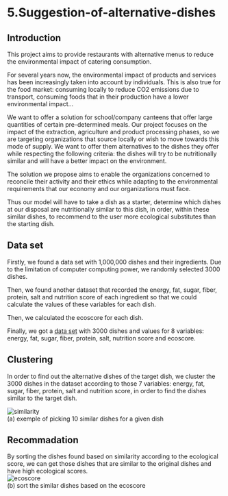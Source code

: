 # 5.Suggestion-of-alternative-dishes
## Introduction
This project aims to provide restaurants with alternative menus to reduce the environmental impact of catering consumption.

For several years now, the environmental impact of products and services has been increasingly taken into account by individuals. This is also true for the food market: consuming locally to reduce CO2 emissions due to transport, consuming foods that in their production have a lower environmental impact...

We want to offer a solution for school/company canteens that offer large quantities of certain pre-determined meals. Our project focuses on the impact of the extraction, agriculture and product processing phases, so we are targeting organizations that source locally or wish to move towards this mode of supply. We want to offer them alternatives to the dishes they offer while respecting the following criteria: the dishes will try to be nutritionally similar and will have a better impact on the environment.

The solution we propose aims to enable the organizations concerned to reconcile their activity and their ethics while adapting to the environmental requirements that our economy and our organizations must face.

Thus our model will have to take a dish as a starter, determine which dishes at our disposal are nutritionally similar to this dish, in order, within these similar dishes, to recommend to the user more ecological substitutes than the starting dish.

## Data set
Firstly, we found a data set with 1,000,000 dishes and their ingredients. Due to the limitation of computer computing power, we randomly selected 3000 dishes.

Then, we found another dataset that recorded the energy, fat, sugar, fiber, protein, salt and nutrition score of each ingredient so that we could calculate the values of these variables for each dish.

Then, we calculated the ecoscore for each dish.

Finally, we got a [data set](https://github.com/Weizhe-JIA/5.Suggestion-of-alternative-dishes/blob/main/Recipe_ingredients_Variables.xls/) with 3000 dishes and values for 8 variables: energy, fat, sugar, fiber, protein, salt, nutrition score and ecoscore.

## Clustering
In order to find out the alternative dishes of the target dish, we cluster the 3000 dishes in the dataset according to those 7 variables: energy, fat, sugar, fiber, protein, salt and nutrition score, in order to find the dishes similar to the target dish.

![similarity](https://github.com/Weizhe-JIA/5.Suggestion-of-alternative-dishes/blob/main/imgs/similarity.png)
<br>(a) exemple of picking 10 similar dishes for a given dish

## Recommadation
By sorting the dishes found based on similarity according to the ecological score, we can get those dishes that are similar to the original dishes and have high ecological scores.
<br>![ecoscore](https://github.com/Weizhe-JIA/5.Suggestion-of-alternative-dishes/blob/main/imgs/ecoscore.png)
<br>(b) sort the similar dishes based on the ecoscore

